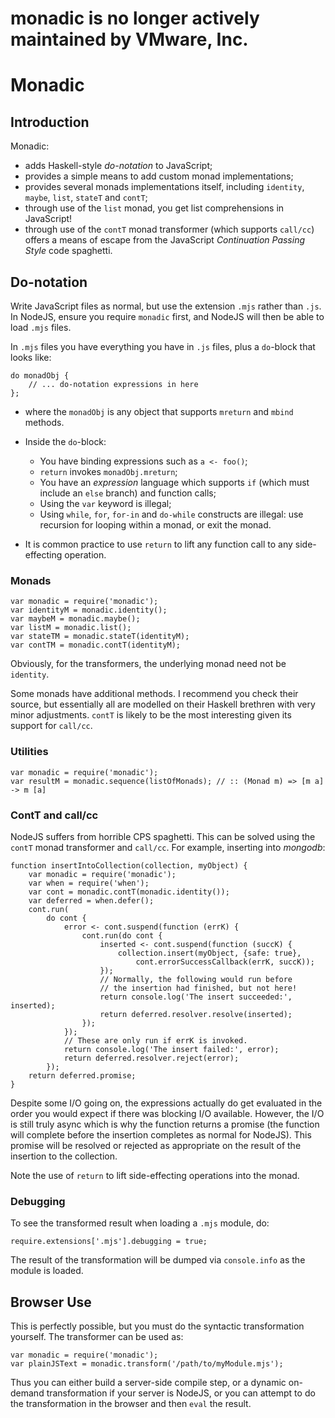 # monadic is no longer actively maintained by VMware, Inc.

# Monadic


## Introduction

Monadic:

* adds Haskell-style *do-notation* to JavaScript;
* provides a simple means to add custom monad implementations;
* provides several monads implementations itself, including
  `identity`, `maybe`, `list`, `stateT` and `contT`;
* through use of the `list` monad, you get list comprehensions in
  JavaScript!
* through use of the `contT` monad transformer (which supports
  `call/cc`) offers a means of escape from the JavaScript
  *Continuation Passing Style* code spaghetti.


## Do-notation

Write JavaScript files as normal, but use the extension `.mjs` rather
than `.js`. In NodeJS, ensure you require `monadic` first, and NodeJS
will then be able to load `.mjs` files.

In `.mjs` files you have everything you have in `.js` files, plus a
`do`-block that looks like:

    do monadObj {
        // ... do-notation expressions in here
    };

* where the `monadObj` is any object that supports `mreturn` and
  `mbind` methods.

* Inside the `do`-block:
  * You have binding expressions such as `a <- foo()`;
  * `return` invokes `monadObj.mreturn`;
  * You have an *expression* language which supports `if` (which must
    include an `else` branch) and function calls;
  * Using the `var` keyword is illegal;
  * Using `while`, `for`, `for-in` and `do-while` constructs are
    illegal: use recursion for looping within a monad, or exit the
    monad.

* It is common practice to use `return` to lift any function call to
  any side-effecting operation.


### Monads

    var monadic = require('monadic');
    var identityM = monadic.identity();
    var maybeM = monadic.maybe();
    var listM = monadic.list();
    var stateTM = monadic.stateT(identityM);
    var contTM = monadic.contT(identityM);

Obviously, for the transformers, the underlying monad need not be
`identity`.

Some monads have additional methods. I recommend you check their
source, but essentially all are modelled on their Haskell brethren
with very minor adjustments. `contT` is likely to be the most
interesting given its support for `call/cc`.


### Utilities

    var monadic = require('monadic');
    var resultM = monadic.sequence(listOfMonads); // :: (Monad m) => [m a] -> m [a]


### ContT and call/cc

NodeJS suffers from horrible CPS spaghetti. This can be solved using
the `contT` monad transformer and `call/cc`. For example, inserting
into *mongodb*:

    function insertIntoCollection(collection, myObject) {
        var monadic = require('monadic');
        var when = require('when');
        var cont = monadic.contT(monadic.identity());
        var deferred = when.defer();
        cont.run(
            do cont {
                error <- cont.suspend(function (errK) {
                    cont.run(do cont {
                        inserted <- cont.suspend(function (succK) {
                            collection.insert(myObject, {safe: true},
                                cont.errorSuccessCallback(errK, succK));
                        });
                        // Normally, the following would run before
                        // the insertion had finished, but not here!
                        return console.log('The insert succeeded:', inserted);
                        return deferred.resolver.resolve(inserted);
                    });
                });
                // These are only run if errK is invoked.
                return console.log('The insert failed:', error);
                return deferred.resolver.reject(error);
            });
        return deferred.promise;
    }

Despite some I/O going on, the expressions actually do get evaluated
in the order you would expect if there was blocking I/O
available. However, the I/O is still truly async which is why the
function returns a promise (the function will complete before the
insertion completes as normal for NodeJS). This promise will be
resolved or rejected as appropriate on the result of the insertion to
the collection.

Note the use of `return` to lift side-effecting operations into the
monad.


### Debugging

To see the transformed result when loading a `.mjs` module, do:

    require.extensions['.mjs'].debugging = true;

The result of the transformation will be dumped via `console.info` as
the module is loaded.


## Browser Use

This is perfectly possible, but you must do the syntactic
transformation yourself. The transformer can be used as:

    var monadic = require('monadic');
    var plainJSText = monadic.transform('/path/to/myModule.mjs');

Thus you can either build a server-side compile step, or a dynamic
on-demand transformation if your server is NodeJS, or you can attempt
to do the transformation in the browser and then `eval` the result.
